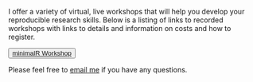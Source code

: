 <p>I offer a variety of virtual, live workshops that will help you develop your reproducible research skills. Below is a listing of links to recorded workshops with links to details and information on costs and how to register.</p>


<button type="button" class="btn btn-primary"><a href="https://shop.riffomonas.org/products/minimal-r-workshop">minimalR Workshop</a></button>

<!-- <ul>

{% for w in site.workshops %}

{% if w.layout == "workshop" and w.status == "live" %}
<li>
<p><a href="{{w.url}}">{{ w.topic }}</a> ({{w.dates}})</p>
</li>
{% endif %}

{% endfor %}
</ul> -->

<p>Please feel free to <a href="mailto:pat@riffomonas.org">email me</a> if you have any questions.</p>
<!-- I'd love to have you participate in the next workshop!</p> -->
